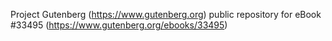 Project Gutenberg (https://www.gutenberg.org) public repository for eBook #33495 (https://www.gutenberg.org/ebooks/33495)
